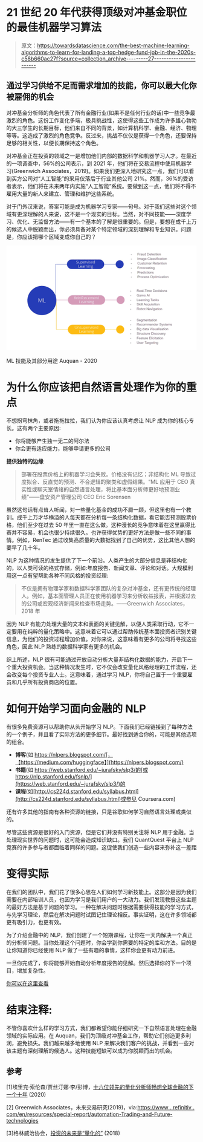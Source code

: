# 21 世纪 20 年代获得顶级对冲基金职位的最佳机器学习算法

> 原文：<https://towardsdatascience.com/the-best-machine-learning-algorithms-to-learn-for-landing-a-top-hedge-fund-job-in-the-2020s-c58b660ac27f?source=collection_archive---------27----------------------->

## 通过学习供给不足而需求增加的技能，你可以最大化你被雇佣的机会

对冲基金分析师的角色代表了所有金融行业(如果不是任何行业的话)中一些竞争最激烈的角色。这份工作变化多端，极具挑战性，这使得这些工作成为许多雄心勃勃的大三学生的长期目标，他们来自不同的背景，如计算机科学、金融、经济、物理等等。这造成了激烈的角色竞争。反过来，挑战不仅仅是获得一个角色，还要保持足够的相关性，以便长期保持这个角色。

对冲基金正在投资的领域之一是增加他们内部的数据科学和机器学习人才。在最近的一项调查中，56%的公司表示，到 2021 年，他们将在交易流程中使用机器学习(Greenwich Associates，2019)。如果我们更深入地研究这一点，我们可以看到买方公司对“人工智能”的采用仅落后于行业其他公司 21%。然而，36%的受访者表示，他们将在未来两年内实施“人工智能”系统。要做到这一点，他们将不得不雇用大量的新人来建立、管理和维护这些系统。

对于门外汉来说，答案可能是成为机器学习专家——句号。对于我们这些对这个领域有更深理解的人来说，这不是一个现实的目标。当然，对不同技能——深度学习、优化、无监督方法——有一个基本的了解是很重要的。但是，要想在成千上万的候选人中脱颖而出，你必须具备对某个特定领域的深刻理解和专业知识。问题是，你应该把哪个区域变成你自己的？

![](img/c32c56405087754ccf6c11557d4096f8.png)

ML 技能及其部分用途 Auquan - 2020

# 为什么你应该把自然语言处理作为你的重点

不想拐弯抹角，或者拖拖拉拉，我们认为你应该认真考虑让 NLP 成为你的核心专长。这有两个主要原因:

*   你将能够产生独一无二的阿尔法
*   你会更有适应能力，能够申请更多的公司

**提供独特的边缘**

> 部署在股票价格上的机器学习会失败。价格没有记忆；非结构化 ML 导致过度拟合、反直觉的预测、不合逻辑的聚类和虚假结果。“ML 应用于 CEO 真实性或聊天室情绪的自然语言处理，将比基本面分析师更好地预测业绩”——盘安资产管理公司 CEO Eric Sorensen

虽然这句话有点耸人听闻，对一些量化基金的成功不屑一顾，但这里也有一个教训。成千上万才华横溢的人每天都在分析每一条结构化数据，看它能否预测股票价格，他们至少在过去 50 年里一直在这么做。这种漫长的竞争意味着在这里赢得比赛并不容易，机会也很少持续很久。也许获得优势的更好方法是做一些不同的事情。例如，RenTec 通过收集高质量的大数据找到了自己的优势，这比其他人想的要早了几十年。

NLP 为这种情况的发生提供了下一个前沿。人类产生的大部分信息是非结构化的，以人类可读的格式存储，例如:年度报告、新闻文章、评论和对话。大规模利用这一点有望帮助各种不同风格的投资经理:

> 不仅是拥有物理学家和数据科学家团队的复杂对冲基金，还有更传统的经理人。例如，基本面管理人员正在使用机器学习来分析收益报表，并根据过去的公司或宏观经济新闻来检查市场走势。——Greenwich Associates，2018 年

因为 NLP 有能力处理大量的文本和表面的关键见解，以便人类采取行动，它不一定要用在纯粹的量化策略中。这意味着它可以通过帮助传统基本面投资者识别关键信息，为他们的投资过程增加价值。对你来说，这意味着有更多的公司将寻找这些角色，因此 NLP 熟练的数据科学家有更多的机会。

综上所述，NLP 很有可能通过开放自动分析大量非结构化数据的能力，开启下一个重大投资机会。当这种情况发生时，它不仅会改变量化风格经理的工作流程，还会改变每个投资专业人士。这意味着，通过学习 NLP，你将自己置于一个重要雇员和几乎所有投资商店的位置。

# 如何开始学习面向金融的 NLP

有很多免费资源可以帮助你从头开始学习 NLP。下面我们已经链接到了每种方法的一个例子，并且看了实际方法的更多细节。最好找到适合你的，可能是其他选项的组合。

*   **博客**(如 https://nlpers.blogspot.com/[，【https://medium.com/huggingface】](https://nlpers.blogspot.com/)
*   **书籍**(如 https://web.stanford.edu/~jurafsky/slp3/的[或 https://nlp.stanford.edu/fsnlp/](https://web.stanford.edu/~jurafsky/slp3/)的
*   **课程**(如[http://cs224d.stanford.edu/syllabus.html](http://cs224d.stanford.edu/syllabus.html)或参见 Coursera.com)

还有许多其他的指南有各种资源的链接，只是谷歌如何学习自然语言处理或类似的。

尽管这些资源是很好的入门资源，但是它们并没有特别关注将 NLP 用于金融。当处理现实世界的问题时，这可能会造成知识缺口。我们 QuantQuest 平台上 NLP 竞赛的许多参与者都面临着同样的问题。这促使我们创造一些内容来弥补这一差距

# 变得实际

在我们的团队中，我们花了很多心思在人们如何学习新技能上。这部分是因为我们需要在内部培训人员，也因为学习是我们用户的一大动力。我们发现教授这些主题的最好方法是基于问题的学习。一种在解决问题时根据需要获得技能的学习方式，与先学习理论，然后在解决问题时试图记住理论相反。事实证明，这在许多领域都更有吸引力，也更有效。

为了介绍金融中的 NLP，我们创建了一个短期课程，让你在一天内解决一个真正的分析师问题。当你处理这个问题时，你会学到你需要的特定的库和方法。目的是让你知道你已经使用 NLP 做了一些有趣的事情，这样你会更有动力前进。

一旦你完成了，你将能够开始自动分析年度报告的见解。然后选择你的下一个项目，增加复杂性。

[你可以在这里查看](https://links.quant-quest.com/nlpStarterProject)

# 结束注释:

不管你喜欢什么样的学习方式，我们都希望你能仔细研究一下自然语言处理在金融领域的实际应用。在 Auquan，我们为顶级对冲基金工作，帮助它们创造更多利润，避免损失。我们越来越多地使用 NLP 来解决我们客户的挑战，并看到一些对该主题有深刻理解的候选人。这种技能短缺可以成为你脱颖而出的机会。

## 参考

[1]埃里克·索伦森/贾丝汀娜·李/彭博，[十六位领先的量化分析师畅想全球金融的下一个十年](https://www.bloomberg.com/graphics/2020-quants-predict-next-decade-in-global-finance/) (2020)

[2] Greenwich Associates，未来交易研究(2019)，via:[https://www . refinitiv . com/en/resources/special-report/automation-Trading-and-Future-technologies](https://www.refinitiv.com/en/resources/special-report/automation-trading-and-future-technologies)

[3]格林威治协会，[投资的未来是“量化的”](https://www.greenwich.com/press-release/future-investing-quantimental) (2018)